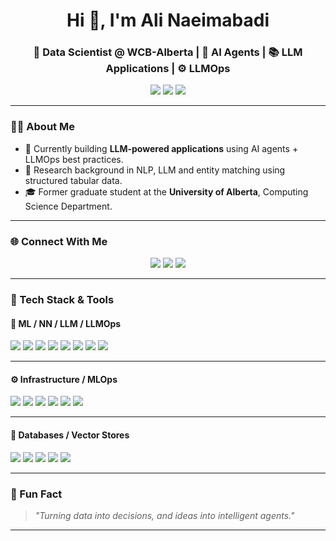 <h1 align="center">Hi 👋, I'm Ali Naeimabadi</h1>
<h3 align="center">🚀 Data Scientist @ WCB-Alberta | 🧠 AI Agents | 📚 LLM Applications | ⚙️ LLMOps</h3>

<p align="center">
  <img src="https://img.shields.io/badge/Data%20Scientist-AI-blue?style=flat-square&logo=python&logoColor=white" />
  <img src="https://img.shields.io/badge/LLMs-Agent%20Engineering-orange?style=flat-square&logo=openai&logoColor=white" />
  <img src="https://img.shields.io/badge/WCB--Alberta-Research-green?style=flat-square&logo=googlecloud&logoColor=white" />
</p>

---

### 👨‍💻 About Me

- 🔭 Currently building **LLM-powered applications** using AI agents + LLMOps best practices.
- 🧩 Research background in NLP, LLM and entity matching using structured tabular data.
- 🎓 Former graduate student at the **University of Alberta**, Computing Science Department.

---

### 🌐 Connect With Me

<p align="center">
  <a href="https://twitter.com/ali_naeimabadi" target="_blank"><img src="https://img.shields.io/badge/Twitter-%231DA1F2.svg?&style=for-the-badge&logo=Twitter&logoColor=white" /></a>
  <a href="https://linkedin.com/in/naeim-ali" target="_blank"><img src="https://img.shields.io/badge/LinkedIn-%230077B5.svg?&style=for-the-badge&logo=linkedin&logoColor=white" /></a>
  <a href="https://fb.com/naeimabadi.ali" target="_blank"><img src="https://img.shields.io/badge/Facebook-%231877F2.svg?&style=for-the-badge&logo=facebook&logoColor=white" /></a>
</p>

---

### 💼 Tech Stack & Tools

#### 🤖 ML / NN / LLM / LLMOps
<p>
  <img src="https://img.shields.io/badge/LangChain-000000?style=for-the-badge&logo=langchain&logoColor=white"/>
  <img src="https://img.shields.io/badge/LangGraph-8A2BE2?style=for-the-badge&logo=langchain&logoColor=white"/>
  <img src="https://img.shields.io/badge/N8N-00B3B0?style=for-the-badge&logo=n8n&logoColor=white"/>
  <img src="https://img.shields.io/badge/OpenAI-412991?style=for-the-badge&logo=openai&logoColor=white"/>
  <img src="https://img.shields.io/badge/PyTorch-EE4C2C?style=for-the-badge&logo=pytorch&logoColor=white"/>
  <img src="https://img.shields.io/badge/TensorFlow-FF6F00?style=for-the-badge&logo=tensorflow&logoColor=white"/>
  <img src="https://img.shields.io/badge/Scikit--Learn-F7931E?style=for-the-badge&logo=scikit-learn&logoColor=white"/>
  <img src="https://img.shields.io/badge/Seaborn-4B8BBE?style=for-the-badge&logo=python&logoColor=white"/>
</p>

---

#### ⚙️ Infrastructure / MLOps
<p>
  <img src="https://img.shields.io/badge/Databricks-E0201F?style=for-the-badge&logo=databricks&logoColor=white"/>
  <img src="https://img.shields.io/badge/Azure-0078D4?style=for-the-badge&logo=microsoftazure&logoColor=white"/>
  <img src="https://img.shields.io/badge/AWS-232F3E?style=for-the-badge&logo=amazonaws&logoColor=white"/>
  <img src="https://img.shields.io/badge/GCP-4285F4?style=for-the-badge&logo=googlecloud&logoColor=white"/>
  <img src="https://img.shields.io/badge/Docker-2496ED?style=for-the-badge&logo=docker&logoColor=white"/>
  <img src="https://img.shields.io/badge/Hadoop-66CCFF?style=for-the-badge&logo=apachehadoop&logoColor=white"/>
</p>

---

#### 🧠 Databases / Vector Stores
<p>
  <img src="https://img.shields.io/badge/VectorDB-FF6F91?style=for-the-badge&logo=databricks&logoColor=white"/>
  <img src="https://img.shields.io/badge/Chroma-8E44AD?style=for-the-badge&logo=semanticweb&logoColor=white"/>
  <img src="https://img.shields.io/badge/Weaviate-01B5A2?style=for-the-badge&logo=weaviate&logoColor=white"/>
  <img src="https://img.shields.io/badge/PostgreSQL-336791?style=for-the-badge&logo=postgresql&logoColor=white"/>
  <img src="https://img.shields.io/badge/MySQL-4479A1?style=for-the-badge&logo=mysql&logoColor=white"/>
</p>

---

### 🚀 Fun Fact

> _"Turning data into decisions, and ideas into intelligent agents."_

---

